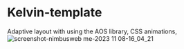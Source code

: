 # Kelvin-template
Adaptive layout with using the AOS library, CSS animations,
![screenshot-nimbusweb me-2023 11 08-16_04_21](https://github.com/sbl-igor/Kelvin-template/assets/80469915/e5814632-9281-401e-a192-843498ca61a5)
